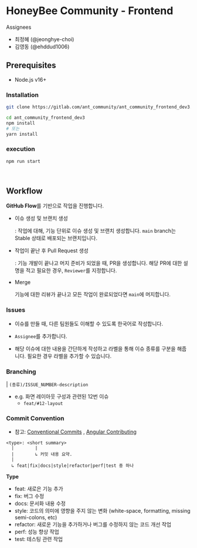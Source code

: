 # HoneyBee Community - Frontend

Assignees

- 최정혜 (@jeonghye-choi)
- 김영동 (@ehddud1006)

## Prerequisites

- Node.js v16+

### Installation

```bash
git clone https://gitlab.com/ant_community/ant_community_frontend_dev3.git

cd ant_community_frontend_dev3
npm install
# 또는
yarn install

```

### execution

```bash
npm run start
```

<br/>

## Workflow

**GitHub Flow**를 기반으로 작업을 진행합니다.

- 이슈 생성 및 브랜치 생성

  : 작업에 대해, 기능 단위로 이슈 생성 및 브랜치 생성합니다.
  `main` branch는 Stable 상태로 배포되는 브랜치입니다.

- 작업이 끝난 후 Pull Request 생성

  : 기능 개발이 끝나고 머지 준비가 되었을 때, PR을 생성합니다. 해당 PR에 대한 설명을 적고 필요한 경우, `Reviewer`를 지정합니다.

- Merge

  기능에 대한 리뷰가 끝나고 모든 작업이 완료되었다면 `main`에 머지합니다.

### Issues

- 이슈를 만들 때, 다른 팀원들도 이해할 수 있도록 한국어로 작성합니다.

- `Assignee`를 추가합니다.

- 해당 이슈에 대한 내용을 간단하게 작성하고 라벨을 통해 이슈 종류를 구분을 해줍니다. 필요한 경우 라벨을 추가할 수 있습니다.

### Branching

| `(종류)/ISSUE_NUMBER-description`

- e.g. 화면 레이아웃 구성과 관련된 12번 이슈
  - `feat/#12-layout`

### Commit Convention

- 참고: [Conventional Commits](https://www.conventionalcommits.org/en/v1.0.0/) , [Angular Contributing](https://github.com/angular/angular/blob/master/CONTRIBUTING.md)

```
<type>: <short summary>
  |        |
  |        ↳ 커밋 내용 요약.
  |
  ↳ feat|fix|docs|style|refactor|perf|test 중 하나
```

**Type**

- feat: 새로은 기능 추가
- fix: 버그 수정
- docs: 문서화 내용 수정
- style: 코드의 의미에 영향을 주지 않는 변화 (white-space, formatting, missing semi-colons, etc)
- refactor: 새로운 기능을 추가하거나 버그를 수정하지 않는 코드 개선 작업
- perf: 성능 향상 작업
- test: 테스팅 관련 작업
